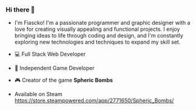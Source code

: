 ### Hi there 👋

- I'm  Fiascko! I'm a passionate programmer and graphic designer with a love for creating visually appealing and functional projects. I enjoy bringing ideas to life through coding and design, and I'm constantly exploring new technologies and techniques to expand my skill set.

- 💻 Full Stack Web Developer
- 🚀 Independent Game Developer
- 🎮 Creator of the game **Spheric Bombs**
- Available on Steam https://store.steampowered.com/app/2771650/Spheric_Bombs/

